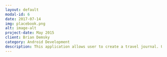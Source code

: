 ```yaml
---
layout: default
modal-id: 6
date: 2017-07-14
img: placebook.png
alt: image-alt
project-date: May 2015
client: Brian Demsky
category: Android Development
description: This application allows user to create a travel journal. Users are able to create journal entries by taking pictures and providing a description. With the Google API, users are able to use speech-to-text functions and find their longitude and latitude.
---
```

